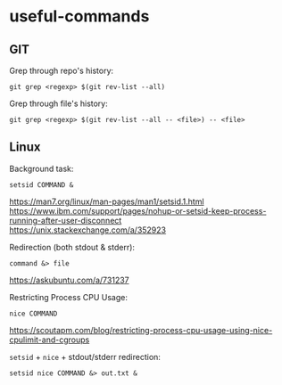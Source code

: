 # useful-commands

## GIT

Grep through repo's history:

```
git grep <regexp> $(git rev-list --all)
```

Grep through file's history:

```
git grep <regexp> $(git rev-list --all -- <file>) -- <file>
```

## Linux

Background task:

```
setsid COMMAND &
```

https://man7.org/linux/man-pages/man1/setsid.1.html  
https://www.ibm.com/support/pages/nohup-or-setsid-keep-process-running-after-user-disconnect  
https://unix.stackexchange.com/a/352923  

Redirection (both stdout & stderr):

```
command &> file
```

https://askubuntu.com/a/731237  

Restricting Process CPU Usage:

```
nice COMMAND
```

https://scoutapm.com/blog/restricting-process-cpu-usage-using-nice-cpulimit-and-cgroups  

`setsid` + `nice` + stdout/stderr redirection:

```
setsid nice COMMAND &> out.txt &
```
